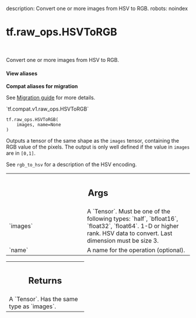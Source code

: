 description: Convert one or more images from HSV to RGB.
robots: noindex

# tf.raw_ops.HSVToRGB

<!-- Insert buttons and diff -->

<table class="tfo-notebook-buttons tfo-api nocontent" align="left">

</table>



Convert one or more images from HSV to RGB.

<section class="expandable">
  <h4 class="showalways">View aliases</h4>
  <p>
<b>Compat aliases for migration</b>
<p>See
<a href="https://www.tensorflow.org/guide/migrate">Migration guide</a> for
more details.</p>
<p>`tf.compat.v1.raw_ops.HSVToRGB`</p>
</p>
</section>

<pre class="devsite-click-to-copy prettyprint lang-py tfo-signature-link">
<code>tf.raw_ops.HSVToRGB(
    images, name=None
)
</code></pre>



<!-- Placeholder for "Used in" -->

Outputs a tensor of the same shape as the `images` tensor, containing the RGB
value of the pixels. The output is only well defined if the value in `images`
are in `[0,1]`.

See `rgb_to_hsv` for a description of the HSV encoding.

<!-- Tabular view -->
 <table class="responsive fixed orange">
<colgroup><col width="214px"><col></colgroup>
<tr><th colspan="2"><h2 class="add-link">Args</h2></th></tr>

<tr>
<td>
`images`
</td>
<td>
A `Tensor`. Must be one of the following types: `half`, `bfloat16`, `float32`, `float64`.
1-D or higher rank. HSV data to convert. Last dimension must be size 3.
</td>
</tr><tr>
<td>
`name`
</td>
<td>
A name for the operation (optional).
</td>
</tr>
</table>



<!-- Tabular view -->
 <table class="responsive fixed orange">
<colgroup><col width="214px"><col></colgroup>
<tr><th colspan="2"><h2 class="add-link">Returns</h2></th></tr>
<tr class="alt">
<td colspan="2">
A `Tensor`. Has the same type as `images`.
</td>
</tr>

</table>

